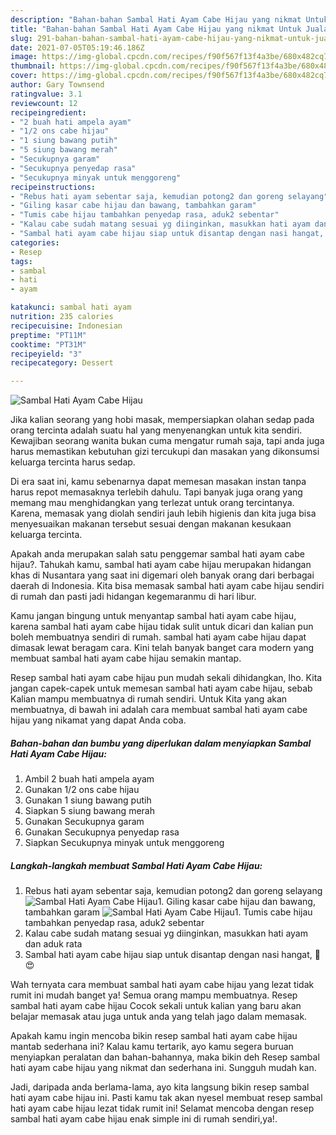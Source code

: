 ```yaml
---
description: "Bahan-bahan Sambal Hati Ayam Cabe Hijau yang nikmat Untuk Jualan"
title: "Bahan-bahan Sambal Hati Ayam Cabe Hijau yang nikmat Untuk Jualan"
slug: 291-bahan-bahan-sambal-hati-ayam-cabe-hijau-yang-nikmat-untuk-jualan
date: 2021-07-05T05:19:46.186Z
image: https://img-global.cpcdn.com/recipes/f90f567f13f4a3be/680x482cq70/sambal-hati-ayam-cabe-hijau-foto-resep-utama.jpg
thumbnail: https://img-global.cpcdn.com/recipes/f90f567f13f4a3be/680x482cq70/sambal-hati-ayam-cabe-hijau-foto-resep-utama.jpg
cover: https://img-global.cpcdn.com/recipes/f90f567f13f4a3be/680x482cq70/sambal-hati-ayam-cabe-hijau-foto-resep-utama.jpg
author: Gary Townsend
ratingvalue: 3.1
reviewcount: 12
recipeingredient:
- "2 buah hati ampela ayam"
- "1/2 ons cabe hijau"
- "1 siung bawang putih"
- "5 siung bawang merah"
- "Secukupnya garam"
- "Secukupnya penyedap rasa"
- "Secukupnya minyak untuk menggoreng"
recipeinstructions:
- "Rebus hati ayam sebentar saja, kemudian potong2 dan goreng selayang"
- "Giling kasar cabe hijau dan bawang, tambahkan garam"
- "Tumis cabe hijau tambahkan penyedap rasa, aduk2 sebentar"
- "Kalau cabe sudah matang sesuai yg diinginkan, masukkan hati ayam dan aduk rata"
- "Sambal hati ayam cabe hijau siap untuk disantap dengan nasi hangat, 🍚 😍"
categories:
- Resep
tags:
- sambal
- hati
- ayam

katakunci: sambal hati ayam 
nutrition: 235 calories
recipecuisine: Indonesian
preptime: "PT11M"
cooktime: "PT31M"
recipeyield: "3"
recipecategory: Dessert

---
```



![Sambal Hati Ayam Cabe Hijau](https://img-global.cpcdn.com/recipes/f90f567f13f4a3be/680x482cq70/sambal-hati-ayam-cabe-hijau-foto-resep-utama.jpg)

Jika kalian seorang yang hobi masak, mempersiapkan olahan sedap pada orang tercinta adalah suatu hal yang menyenangkan untuk kita sendiri. Kewajiban seorang  wanita bukan cuma mengatur rumah saja, tapi anda juga harus memastikan kebutuhan gizi tercukupi dan masakan yang dikonsumsi keluarga tercinta harus sedap.

Di era  saat ini, kamu sebenarnya dapat memesan masakan instan tanpa harus repot memasaknya terlebih dahulu. Tapi banyak juga orang yang memang mau menghidangkan yang terlezat untuk orang tercintanya. Karena, memasak yang diolah sendiri jauh lebih higienis dan kita juga bisa menyesuaikan makanan tersebut sesuai dengan makanan kesukaan keluarga tercinta. 



Apakah anda merupakan salah satu penggemar sambal hati ayam cabe hijau?. Tahukah kamu, sambal hati ayam cabe hijau merupakan hidangan khas di Nusantara yang saat ini digemari oleh banyak orang dari berbagai daerah di Indonesia. Kita bisa memasak sambal hati ayam cabe hijau sendiri di rumah dan pasti jadi hidangan kegemaranmu di hari libur.

Kamu jangan bingung untuk menyantap sambal hati ayam cabe hijau, karena sambal hati ayam cabe hijau tidak sulit untuk dicari dan kalian pun boleh membuatnya sendiri di rumah. sambal hati ayam cabe hijau dapat dimasak lewat beragam cara. Kini telah banyak banget cara modern yang membuat sambal hati ayam cabe hijau semakin mantap.

Resep sambal hati ayam cabe hijau pun mudah sekali dihidangkan, lho. Kita jangan capek-capek untuk memesan sambal hati ayam cabe hijau, sebab Kalian mampu membuatnya di rumah sendiri. Untuk Kita yang akan membuatnya, di bawah ini adalah cara membuat sambal hati ayam cabe hijau yang nikamat yang dapat Anda coba.

<!--inarticleads1-->

##### Bahan-bahan dan bumbu yang diperlukan dalam menyiapkan Sambal Hati Ayam Cabe Hijau:

1. Ambil 2 buah hati ampela ayam
1. Gunakan 1/2 ons cabe hijau
1. Gunakan 1 siung bawang putih
1. Siapkan 5 siung bawang merah
1. Gunakan Secukupnya garam
1. Gunakan Secukupnya penyedap rasa
1. Siapkan Secukupnya minyak untuk menggoreng




<!--inarticleads2-->

##### Langkah-langkah membuat Sambal Hati Ayam Cabe Hijau:

1. Rebus hati ayam sebentar saja, kemudian potong2 dan goreng selayang
<img src="https://img-global.cpcdn.com/steps/38765cd26cc0b9e2/160x128cq70/sambal-hati-ayam-cabe-hijau-langkah-memasak-1-foto.jpg" alt="Sambal Hati Ayam Cabe Hijau">1. Giling kasar cabe hijau dan bawang, tambahkan garam
<img src="https://img-global.cpcdn.com/steps/e86e4d3e08c00b38/160x128cq70/sambal-hati-ayam-cabe-hijau-langkah-memasak-2-foto.jpg" alt="Sambal Hati Ayam Cabe Hijau">1. Tumis cabe hijau tambahkan penyedap rasa, aduk2 sebentar
1. Kalau cabe sudah matang sesuai yg diinginkan, masukkan hati ayam dan aduk rata
1. Sambal hati ayam cabe hijau siap untuk disantap dengan nasi hangat, 🍚 😍




Wah ternyata cara membuat sambal hati ayam cabe hijau yang lezat tidak rumit ini mudah banget ya! Semua orang mampu membuatnya. Resep sambal hati ayam cabe hijau Cocok sekali untuk kalian yang baru akan belajar memasak atau juga untuk anda yang telah jago dalam memasak.

Apakah kamu ingin mencoba bikin resep sambal hati ayam cabe hijau mantab sederhana ini? Kalau kamu tertarik, ayo kamu segera buruan menyiapkan peralatan dan bahan-bahannya, maka bikin deh Resep sambal hati ayam cabe hijau yang nikmat dan sederhana ini. Sungguh mudah kan. 

Jadi, daripada anda berlama-lama, ayo kita langsung bikin resep sambal hati ayam cabe hijau ini. Pasti kamu tak akan nyesel membuat resep sambal hati ayam cabe hijau lezat tidak rumit ini! Selamat mencoba dengan resep sambal hati ayam cabe hijau enak simple ini di rumah sendiri,ya!.

